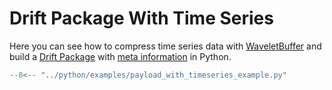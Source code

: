 # Drift Package With Time Series

Here you can see how to compress time series data with [WaveletBuffer](https://github.com/panda-official/WaveletBuffer)
and build a [Drift Package](../api/common.md) with [meta information](../api/meta.md) in Python.

```py title="python/examples/payload_with_timeseries_example.py"
--8<-- "../python/examples/payload_with_timeseries_example.py"
```
